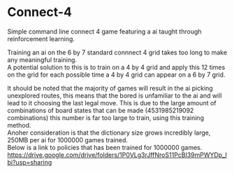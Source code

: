 # Connect-4
Simple command line connect 4 game featuring a ai taught through reinforcement learning.

Training an ai on the 6 by 7 standard connnect 4 grid takes too long to make any meaningful training.\
A potential solution to this is to train on a 4 by 4 grid and apply this 12 times on the grid for each possible time a 4 by 4 grid can appear on a 6 by 7 grid.

It should be noted that the majority of games will result in the ai picking unexplored routes, this means that the bored is unfamiliar to the ai and will lead to it choosing the last legal move. This is due to the large amount of combinations of board states that can be made (4531985219092 combinations) this number is far too large to train, using this training method.\
Anoher consideration is that the dictionary size grows incredibly large, 250MB per ai for 1000000 games trained.\
Below is a link to policies that has been trained for 1000000 games.\
https://drive.google.com/drive/folders/1P0VLg3rJffNroS11PcBI39mPWYDp_Ibi?usp=sharing
